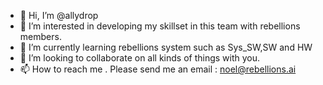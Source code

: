 - 👋 Hi, I’m @allydrop
- 👀 I’m interested in developing my skillset in this team with rebellions members.
- 🌱 I’m currently learning rebellions system such as Sys_SW,SW and HW
- 💞️ I’m looking to collaborate on all kinds of things with you.
- 📫 How to reach me . Please send me an email : noel@rebellions.ai

<!---
allydrop/allydrop is a ✨ special ✨ repository because its `README.md` (this file) appears on your GitHub profile.
You can click the Preview link to take a look at your changes.
--->
